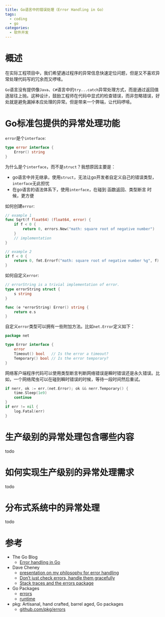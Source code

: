 ```yaml
---
title: Go语言中的错误处理（Error Handling in Go）
tags:
  - coding
  - go
categories:
  - 软件开发
---
```


# 概述

在实际工程项目中，我们希望通过程序的异常信息快速定位问题，但是又不喜欢异常处理代码写的冗余而又啰嗦。

`Go`语言没有提供像`Java`、`C#`语言中的`try...catch`异常处理方式，而是通过返回值逐层往上抛。这种设计，鼓励工程师在代码中显式的检查错误，而非忽略错误，好处就是避免漏掉本应处理的异常。但是带来一个弊端，让代码啰嗦。

# Go标准包提供的异常处理功能

`error`是个`interface`:

```go
type error interface {
    Error() string
}
```

为什么是个`interface`，而不是`struct`？我想原因主要是：

- go语言中并无继承，使用`struct`，无法让go开发者自定义自己的错误类型，`interface`无此担忧
- 在go语言的语法体系下，使用`interface`，在碰到 函数返回、类型断言 时候，更方便

如何创建`error`:

```go
// example 1
func Sqrt(f float64) (float64, error) {
    if f < 0 {
        return 0, errors.New("math: square root of negative number")
    }
    // implementation
}

// example 2
if f < 0 {
    return 0, fmt.Errorf("math: square root of negative number %g", f)
}
```

如何自定义`error`:

```go
// errorString is a trivial implementation of error.
type errorString struct {
    s string
}

func (e *errorString) Error() string {
    return e.s
}
```

自定义`error`类型可以拥有一些附加方法。比如`net.Error`定义如下：

```go
package net

type Error interface {
    error
    Timeout() bool   // Is the error a timeout?
    Temporary() bool // Is the error temporary?
}
```

网络客户端程序代码可以使用类型断言判断网络错误是瞬时错误还是永久错误。比如，一个网络爬虫可以在碰到瞬时错误的时候，等待一段时间然后重试。

```go
if nerr, ok := err.(net.Error); ok && nerr.Temporary() {
    time.Sleep(1e9)
    continue
}
if err != nil {
    log.Fatal(err)
}
```

# 生产级别的异常处理包含哪些内容

todo

# 如何实现生产级别的异常处理需求

todo

# 分布式系统中的异常处理

todo

# 参考

- The Go Blog
    - [Error handling in Go](https://blog.golang.org/error-handling-and-go)
- Dave Cheney
    - [presentation on my philosophy for error handling](https://dave.cheney.net/paste/gocon-spring-2016.pdf)
    - [Don’t just check errors, handle them gracefully](https://dave.cheney.net/2016/04/27/dont-just-check-errors-handle-them-gracefully)
    - [Stack traces and the errors package](https://dave.cheney.net/2016/06/12/stack-traces-and-the-errors-package)
- Go Packages
    - [errors](https://golang.org/pkg/errors/)
    - [runtime](https://golang.org/pkg/runtime/)
- pkg: Artisanal, hand crafted, barrel aged, Go packages
    - [github.com/pkg/errors](https://godoc.org/github.com/pkg/errors)
